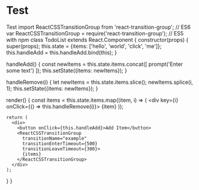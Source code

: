 # Test
Test
import ReactCSSTransitionGroup from 'react-transition-group'; // ES6
var ReactCSSTransitionGroup = require('react-transition-group'); // ES5 with npm
class TodoList extends React.Component {
  constructor(props) {
    super(props);
    this.state = {items: ['hello', 'world', 'click', 'me']};
    this.handleAdd = this.handleAdd.bind(this);
  }

  handleAdd() {
    const newItems = this.state.items.concat([
      prompt('Enter some text')
    ]);
    this.setState({items: newItems});
  }

  handleRemove(i) { 
    let newItems = this.state.items.slice();
    newItems.splice(i, 1);
    this.setState({items: newItems});
  }

  render() {
    const items = this.state.items.map((item, i) => (
      <div key={i} onClick={() => this.handleRemove(i)}>
        {item}
      </div>
    ));

    return (
      <div>
        <button onClick={this.handleAdd}>Add Item</button>
        <ReactCSSTransitionGroup
          transitionName="example"
          transitionEnterTimeout={500}
          transitionLeaveTimeout={300}>
          {items}
        </ReactCSSTransitionGroup>
      </div>
    );
  }
}